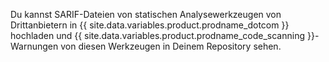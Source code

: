 Du kannst SARIF-Dateien von statischen Analysewerkzeugen von Drittanbietern in {{ site.data.variables.product.prodname_dotcom }} hochladen und {{ site.data.variables.product.prodname_code_scanning }}-Warnungen von diesen Werkzeugen in Deinem Repository sehen.
